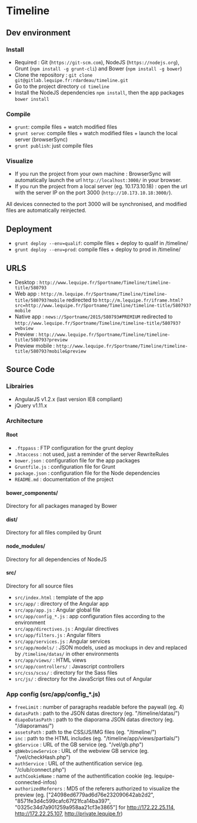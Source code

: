 # Timeline

## Dev environment

### Install

* Required : Git (`https://git-scm.com`), NodeJS (`https://nodejs.org`), Grunt (`npm install -g grunt-cli`) and Bower (`npm install -g bower`)
* Clone the repository : `git clone git@gitlab.lequipe.fr:rdardeau/timeline.git`
* Go to the project directory `cd timeline`
* Install the NodeJS dependencies `npm install`, then the app packages `bower install`

### Compile

* `grunt`: compile files + watch modified files
* `grunt serve`: compile files + watch modified files + launch the local server (browserSync)
* `grunt publish`: just compile files

### Visualize

* If you run the project from your own machine : BrowserSync will automatically launch the url `http://localhost:3000/` in your browser.
* If you run the project from a local server (eg. 10.173.10.18) : open the url with the server IP on the port 3000 (`http://10.173.10.18:3000/`).
 
All devices connected to the port 3000 will be synchronised, and modified files are automatically reinjected.

## Deployment

* `grunt deploy --env=qualif`: compile files + deploy to qualif in /timeline/
* `grunt deploy --env=prod`: compile files + deploy to prod in /timeline/

## URLS

* Desktop : `http://www.lequipe.fr/Sportname/Timeline/timeline-title/580793`
* Web app : `http://m.lequipe.fr/Sportname/Timeline/timeline-title/580793?mobile` redirected to `http://m.lequipe.fr/iframe.html?src=http://www.lequipe.fr/Sportname/Timeline/timeline-title/580793?mobile`
* Native app : `news://Sportname/2015/580793#PREMIUM` redirected to `http://www.lequipe.fr/Sportname/Timeline/timeline-title/580793?webview`
* Preview : `http://www.lequipe.fr/Sportname/Timeline/timeline-title/580793?preview`
* Preview mobile : `http://www.lequipe.fr/Sportname/Timeline/timeline-title/580793?mobile&preview`

## Source Code

### Librairies

* AngularJS v1.2.x (last version IE8 compliant)
* jQuery v1.11.x

### Architecture

#### Root

* `.ftppass` : FTP configuration for the grunt deploy
* `.htaccess` : not used, just a reminder of the server RewriteRules
* `bower.json` : configuration file for the app packages
* `Gruntfile.js` : configuration file for Grunt
* `package.json` : configuration file for the Node dependencies
* `README.md` : documentation of the project

#### bower_components/

Directory for all packages managed by Bower

#### dist/

Directory for all files compiled by Grunt

#### node_modules/

Directory for all dependencies of NodeJS

#### src/

Directory for all source files

* `src/index.html` : template of the app
* `src/app/` : directory of the Angular app
* `src/app/app.js` : Angular global file
* `src/app/config_*.js` : app configuration files according to the environment
* `src/app/directives.js` : Angular directives
* `src/app/filters.js` : Angular filters
* `src/app/services.js` : Angular services
* `src/app/models/` : JSON models, used as mockups in dev and replaced by `/timeline/datas/` in other environments
* `src/app/views/` : HTML views
* `src/app/controllers/` : Javascript controllers
* `src/css/scss/` : directory for the Sass files
* `src/js/` : directory for the JavaScript files out of Angular

### App config (src/app/config_*.js)

* `freeLimit` : number of paragraphs readable before the paywall (eg. 4)
* `datasPath` : path to the JSON datas directory (eg. "/timeline/datas/")
* `diapoDatasPath` : path to the diaporama JSON datas directory (eg. "/diaporamas/")
* `assetsPath` : path to the CSS/JS/IMG files (eg. "/timeline/")
* `inc` : path to the HTML includes (eg. "/timeline/app/views/partials/")
* `gbService` : URL of the GB service (eg. "/vel/gb.php")
* `gbWebviewService` : URL of the webview GB service (eg. "/vel/checkHash.php")
* `authService` : URL of the authentification service (eg. "/club/connect.php")
* `authCookieName` : name of the authentification cookie (eg. lequipe-connected-infos)
* `authorizedReferers` : MD5 of the referers authorized to visualize the preview (eg. ["24098ed6779ad6d76e232090642ab2d2", "8571fe3d4c599cafc67f21fca14ba397", "0325c34d7a901259a958aa21cf3e3865"] for http://172.22.25.114, http://172.22.25.107, http://private.lequipe.fr)
